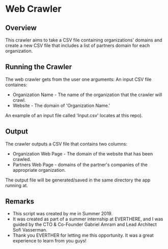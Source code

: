 # Web Crawler #
## Overview  ##
This crawler aims to take a CSV file containing organizations' domains and create a new CSV file that includes a list of partners domain for each organization.
 
## Running the Crawler ##
 
The web crawler gets from the user one arguments:
An input CSV file containes:
* Organization Name - The name of the organization that the crawler will crawl.
* Website - The domain of 'Organization Name.'

An example of an input file called 'Input.csv' locates at this repo).
 

 
 
## Output ##

The crawler outputs a CSV file that contains two columns:
 
* Organization Web Page - The domain of the website that has been crawled.
* Partners Web Page - domains of the partner's companies of the appropriate organization.
 
The output file will be generated/saved in the same directory the app running at.
 
## Remarks ##
 
* This script was created by me in Summer 2019.
* It was created as part of a summer internship at EVERTHERE, and I was guided by the CTO & Co-Founder Gabriel Amram and Lead Architect Sofi Vasserman.
* Thank you EVERTHER for letting me this opportunity. It was a great experience to learn from you guys!

